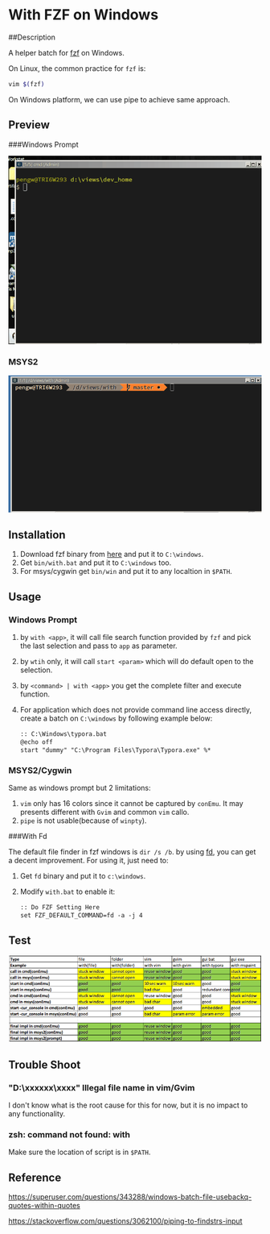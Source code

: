 # With FZF on Windows
##Description

A helper batch for [fzf](https://github.com/junegunn/fzf) on Windows.

On Linux, the common practice for `fzf` is:

```bash
vim $(fzf)
```

On Windows platform, we can use pipe to achieve same approach.

## Preview

###Windows Prompt

![Preview](./doc/preview.gif?raw=true "Preview")

### MSYS2

![Preview_Msys2](./doc/preview_msys2.gif?raw=true "Preview_Msys2")

## Installation

1. Download fzf binary from [here](https://github.com/junegunn/fzf/releases) and put it to `C:\windows`.
2. Get  `bin/with.bat` and put it to `C:\windows` too.
3. For msys/cygwin get `bin/win` and put it to any localtion in `$PATH`.

## Usage

### Windows Prompt

1. by `with <app>`, it will call file search function provided by `fzf` and pick the last selection and pass to `app` as parameter.

2. by `wtih` only, it will call `start <param>` which will do default open to the selection.

3. by `<command> | with <app>` you get the complete filter and execute function.

4. For application which does not provide command line access directly, create a batch on `C:\windows` by following example below:

   ```shell
   :: C:\Windows\typora.bat 
   @echo off
   start "dummy" "C:\Program Files\Typora\Typora.exe" %*
   ```

### MSYS2/Cygwin

Same as windows prompt but 2 limitations:

1. `vim` only has 16 colors since it cannot be captured by `conEmu`. It may presents different with `Gvim` and common `vim` callo.
2. `pipe` is not usable(because of `winpty`).

###With Fd

The default file finder in fzf windows is `dir /s /b`. by using [fd](https://github.com/sharkdp/fd), you can get a decent improvement. For using it, just need to:

1. Get `fd` binary and put it to `c:\windows`.

2. Modify `with.bat` to enable it:

   ```shell
   :: Do FZF Setting Here
   set FZF_DEFAULT_COMMAND=fd -a -j 4
   ```

## Test

![Test](./doc/Test.png?raw=true "Test")

## Trouble Shoot

### "D:\xxxxxx\xxxx" Illegal file name in vim/Gvim

I don't know what is the root cause for this for now, but it is no impact to any functionality.

### zsh: command not found: with

Make sure the location of script is in `$PATH`.

## Reference

https://superuser.com/questions/343288/windows-batch-file-usebackq-quotes-within-quotes

https://stackoverflow.com/questions/3062100/piping-to-findstrs-input
